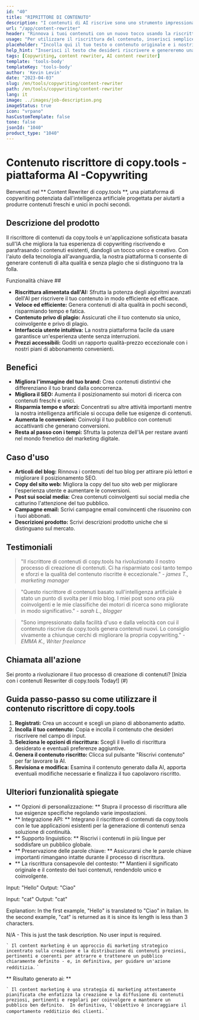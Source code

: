 ```yaml
---
id: "40"
title: "RIPRITTORE DI CONTENUTO"
description: "I contenuti di AI riscrive sono uno strumento impressionante che utilizza algoritmi AI avanzati per riscrivere e riformulare automaticamente il testo di input, rendendolo unico, coinvolgente e più accattivante.  Questo strumento è ideale per blogger, copywriter e creatori di contenuti che vogliono migliorare la qualità dei loro contenuti ed evitare problemi di plagio."
url: "/app/content-rewriter"
header: "Rinnova i tuoi contenuti con un nuovo tocco usando la riscrittura alimentare."
usage: "Per utilizzare il riscrittura del contenuto, inserisci semplicemente il tuo testo che si desidera riscrivere.  Questo strumento genererà quindi una versione unica, ben strutturata e coinvolgente del contenuto originale, mantenendo il suo contesto e le idee chiave."
placeholder: "Incolla qui il tuo testo o contenuto originale e i nostri modelli lo riscriveranno per creare una versione unica, coinvolgente e accattivante."
help_hint: "Inserisci il testo che desideri riscrivere e genereremo una nuova versione unica preservando il significato e il contesto originali.  Ideale per migliorare la qualità dei contenuti ed evitare problemi di plagio."
tags: [Copywriting, content rewriter, AI content rewriter]
template: 'tools-body'
templateKey: 'tools-body'
author: 'Kevin Levin'
date: "2023-04-03"
slug: /en/tools/copywriting/content-rewriter
path: /en/tools/copywriting/content-rewriter
lang: it
image: ../images/job-description.png
imageStatus: true
icon: "vrpano"
hasCustomTemplate: false
tone: false
jsonId: "1040"
product_type: "1040"
---
```

# Contenuto riscrittore di copy.tools - piattaforma AI -Copywriting

Benvenuti nel ** Content Rewriter di copy.tools **, una piattaforma di copywriting potenziata dall'intelligenza artificiale progettata per aiutarti a produrre contenuti freschi e unici in pochi secondi.

## Descrizione del prodotto

Il riscrittore di contenuti da copy.tools è un'applicazione sofisticata basata sull'IA che migliora la tua esperienza di copywriting riscrivendo e parafrasando i contenuti esistenti, dandogli un tocco unico e creativo.  Con l'aiuto della tecnologia all'avanguardia, la nostra piattaforma ti consente di generare contenuti di alta qualità e senza plagio che si distinguono tra la folla.

Funzionalità chiave ##

- **Riscrittura alimentata dall'AI:** Sfrutta la potenza degli algoritmi avanzati dell'AI per riscrivere il tuo contenuto in modo efficiente ed efficace.
- **Veloce ed efficiente:** Genera contenuti di alta qualità in pochi secondi, risparmiando tempo e fatica.
- **Contenuto privo di plagio:** Assicurati che il tuo contenuto sia unico, coinvolgente e privo di plagio.
- **Interfaccia utente intuitiva:** La nostra piattaforma facile da usare garantisce un'esperienza utente senza interruzioni.
- **Prezzi accessibili:** Goditi un rapporto qualità-prezzo eccezionale con i nostri piani di abbonamento convenienti.

## Benefici

- **Migliora l'immagine del tuo brand:** Crea contenuti distintivi che differenziano il tuo brand dalla concorrenza.
- **Migliora il SEO:** Aumenta il posizionamento sui motori di ricerca con contenuti freschi e unici.
- **Risparmia tempo e sforzi:** Concentrati su altre attività importanti mentre la nostra intelligenza artificiale si occupa delle tue esigenze di contenuti.
- **Aumenta le conversioni:** Coinvolgi il tuo pubblico con contenuti accattivanti che generano conversioni.
- **Resta al passo con i tempi:** Sfrutta la potenza dell'IA per restare avanti nel mondo frenetico del marketing digitale.

## Caso d'uso

- **Articoli del blog:** Rinnova i contenuti del tuo blog per attirare più lettori e migliorare il posizionamento SEO.
- **Copy del sito web:** Migliora la copy del tuo sito web per migliorare l'esperienza utente e aumentare le conversioni.
- **Post sui social media:** Crea contenuti coinvolgenti sui social media che catturino l'attenzione del tuo pubblico.
- **Campagne email:** Scrivi campagne email convincenti che risuonino con i tuoi abbonati.
- **Descrizioni prodotto:** Scrivi descrizioni prodotto uniche che si distinguano sul mercato.

## Testimoniali

> "Il riscrittore di contenuti di copy.tools ha rivoluzionato il nostro processo di creazione di contenuti. Ci ha risparmiato così tanto tempo e sforzi e la qualità del contenuto riscritte è eccezionale."  - _james T., marketing manager_

> "Questo riscrittore di contenuti basato sull'intelligenza artificiale è stato un punto di svolta per il mio blog. I miei post sono ora più coinvolgenti e le mie classifiche dei motori di ricerca sono migliorate in modo significativo."  - _sarah L., blogger_

> "Sono impressionato dalla facilità d'uso e dalla velocità con cui il contenuto riscrive da copy.tools genera contenuti nuovi. Lo consiglio vivamente a chiunque cerchi di migliorare la propria copywriting."  - _EMMA K., Writer freelance_

## Chiamata all'azione

Sei pronto a rivoluzionare il tuo processo di creazione di contenuti?  [Inizia con i contenuti Reswriter di copy.tools Today!] (#)

## Guida passo-passo su come utilizzare il contenuto riscrittore di copy.tools

1. **Registrati:** Crea un account e scegli un piano di abbonamento adatto.
2. **Incolla il tuo contenuto:** Copia e incolla il contenuto che desideri riscrivere nel campo di input.
3. **Seleziona le opzioni di riscrittura:** Scegli il livello di riscrittura desiderato e eventuali preferenze aggiuntive.
4. **Genera il contenuto riscritto:** Clicca sul pulsante "Riscrivi contenuto" per far lavorare la AI.
5. **Revisiona e modifica:** Esamina il contenuto generato dalla AI, apporta eventuali modifiche necessarie e finalizza il tuo capolavoro riscritto.

## Ulteriori funzionalità spiegate

- ** Opzioni di personalizzazione: ** Stupra il processo di riscrittura alle tue esigenze specifiche regolando varie impostazioni.
 - ** Integrazione API: ** Integrano il riscrittore di contenuti da copy.tools con le tue applicazioni esistenti per la generazione di contenuti senza soluzione di continuità.
 - ** Supporto linguistico: ** Riscrivi i contenuti in più lingue per soddisfare un pubblico globale.
 - ** Preservazione delle parole chiave: ** Assicurarsi che le parole chiave importanti rimangano intatte durante il processo di riscrittura.
 - ** La riscrittura consapevole del contesto: ** Mantieni il significato originale e il contesto dei tuoi contenuti, rendendolo unico e coinvolgente.

Input:
"Hello"
Output:
"Ciao"

Input:
"cat"
Output:
"cat"

Explanation:
In the first example, "Hello" is translated to "Ciao" in Italian. In the second example, "cat" is returned as it is since its length is less than 3 characters.

N/A - This is just the task description. No user input is required.

`` `
 Il content marketing è un approccio di marketing strategico incentrato sulla creazione e la distribuzione di contenuti preziosi, pertinenti e coerenti per attrarre e trattenere un pubblico chiaramente definito - e, in definitiva, per guidare un'azione redditizia.
 `` `

** Risultato generato ai: **

`` `
 Il content marketing è una strategia di marketing attentamente pianificata che enfatizza la creazione e la diffusione di contenuti preziosi, pertinenti e regolari per coinvolgere e mantenere un pubblico ben definito.  In definitiva, l'obiettivo è incoraggiare il comportamento redditizio dei clienti.
 `` `
